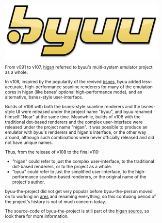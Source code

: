 ![byuu logo](/images/byuu/logo.png)

From v091 to v107, [higan](../higan/) referred to
byuu's multi-system emulator project as a whole.

In v108,
inspired by the popularity of the revived [bsnes](../bsnes/),
byuu added less-accurate, high-performance scanline renderers
for many of the emulation cores in higan
(like bsnes' optional high-performance mode),
and an alternative, bsnes-style user-interface.

Builds of v108 with both the bsnes-style scanline renderers
and the bsnes-style UI were released under the project name "byuu",
and byuu renamed himself "Near" at the same time.
Meanwhile, builds of v108 with the traditional dot-based renderers
and the complex user-interface were released under the project name "higan".
It was possible to produce an emulator
with byuu's renderers and higan's interface,
or the other way around,
although such combinations were never officially released
and did not have unique names.

Thus, from the release of v108 to the final v110:

  - "higan" could refer to just the complex user-interface,
    to the traditional dot-based renderers,
    or to the project as a whole.
  - "byuu" could refer to just the simplified user-interface,
    to the high-performance scanline-based renderers,
    or the original name of the project's author.

byuu-the-project did not get very popular
before byuu-the-person moved on to working on [ares](/ares)
and renaming everything,
so this confusing period of the project's history
is not of much concern today.

The source-code of byuu-the-project
is still part of the [higan source](https://github.com/higan-emu/higan),
so look there for more information.
